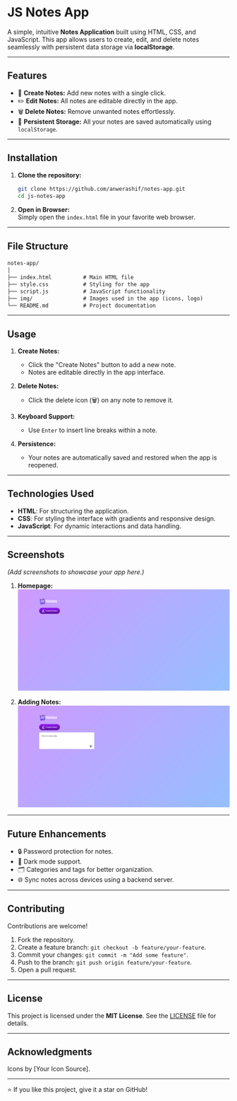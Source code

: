 # JS Notes App  

A simple, intuitive **Notes Application** built using HTML, CSS, and JavaScript. This app allows users to create, edit, and delete notes seamlessly with persistent data storage via **localStorage**.

---

## Features  

- 📝 **Create Notes:** Add new notes with a single click.  
- ✏️ **Edit Notes:** All notes are editable directly in the app.  
- 🗑️ **Delete Notes:** Remove unwanted notes effortlessly.  
- 💾 **Persistent Storage:** All your notes are saved automatically using `localStorage`.  

---

## Installation  

1. **Clone the repository:**  
   ```bash
   git clone https://github.com/anwerashif/notes-app.git
   cd js-notes-app
   ```  

2. **Open in Browser:**  
   Simply open the `index.html` file in your favorite web browser.  

---

## File Structure  

```
notes-app/
│
├── index.html          # Main HTML file
├── style.css           # Styling for the app
├── script.js           # JavaScript functionality
├── img/                # Images used in the app (icons, logo)
└── README.md           # Project documentation
```  

---

## Usage  

1. **Create Notes:**  
   - Click the "Create Notes" button to add a new note.  
   - Notes are editable directly in the app interface.  

2. **Delete Notes:**  
   - Click the delete icon (🗑️) on any note to remove it.  

3. **Keyboard Support:**  
   - Use `Enter` to insert line breaks within a note.  

4. **Persistence:**  
   - Your notes are automatically saved and restored when the app is reopened.  

---

## Technologies Used  

- **HTML**: For structuring the application.  
- **CSS**: For styling the interface with gradients and responsive design.  
- **JavaScript**: For dynamic interactions and data handling.  

---

## Screenshots  

*(Add screenshots to showcase your app here.)*  

1. **Homepage:**  
   ![Homepage](home.png)  

2. **Adding Notes:**  
   ![Add Notes](screenshot.png)  

---

## Future Enhancements  

- 🔒 Password protection for notes.  
- 🌙 Dark mode support.  
- 🗂️ Categories and tags for better organization.  
- 🌐 Sync notes across devices using a backend server.  

---

## Contributing  

Contributions are welcome!  

1. Fork the repository.  
2. Create a feature branch: `git checkout -b feature/your-feature`.  
3. Commit your changes: `git commit -m "Add some feature"`.  
4. Push to the branch: `git push origin feature/your-feature`.  
5. Open a pull request.  

---

## License  

This project is licensed under the **MIT License**. See the [LICENSE](LICENSE) file for details.  

---

## Acknowledgments  

Icons by [Your Icon Source].  

---  

⭐ If you like this project, give it a star on GitHub!
```  